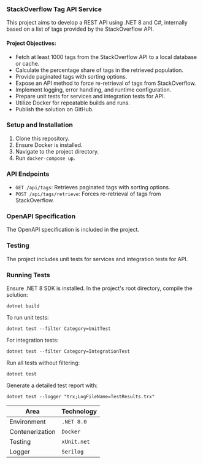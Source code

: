 ### StackOverflow Tag API Service

This project aims to develop a REST API using .NET 8 and C#, internally based on a list of tags provided by the StackOverflow API.

#### Project Objectives:

- Fetch at least 1000 tags from the StackOverflow API to a local database or cache.
- Calculate the percentage share of tags in the retrieved population.
- Provide paginated tags with sorting options.
- Expose an API method to force re-retrieval of tags from StackOverflow.
- Implement logging, error handling, and runtime configuration.
- Prepare unit tests for services and integration tests for API.
- Utilize Docker for repeatable builds and runs.
- Publish the solution on GitHub.

### Setup and Installation

1. Clone this repository.
2. Ensure Docker is installed.
3. Navigate to the project directory.
4. Run `docker-compose up`.

### API Endpoints

- `GET /api/tags`: Retrieves paginated tags with sorting options.
- `POST /api/tags/retrieve`: Forces re-retrieval of tags from StackOverflow.

### OpenAPI Specification

The OpenAPI specification is included in the project.

### Testing

The project includes unit tests for services and integration tests for API.

### Running Tests
Ensure .NET 8 SDK is installed. In the project's root directory, compile the solution:
```
dotnet build
```
To run unit tests:
```
dotnet test --filter Category=UnitTest
```
For integration tests:
```
dotnet test --filter Category=IntegrationTest
```
Run all tests without filtering:
```
dotnet test
```
Generate a detailed test report with:
```
dotnet test --logger "trx;LogFileName=TestResults.trx"
```

| Area | Technology |
|---|---|
| Environment | `.NET 8.0` |
| Contenerization | `Docker` |
| Testing | `xUnit.net` |
| Logger | `Serilog` |


